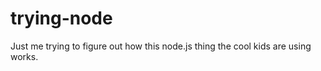 trying-node
===========

Just me trying to figure out how this node.js thing the cool kids are using works.
